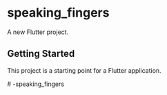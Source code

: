 # speaking_fingers

A new Flutter project.

## Getting Started

This project is a starting point for a Flutter application.

#   - s p e a k i n g _ f i n g e r s 
 
 
